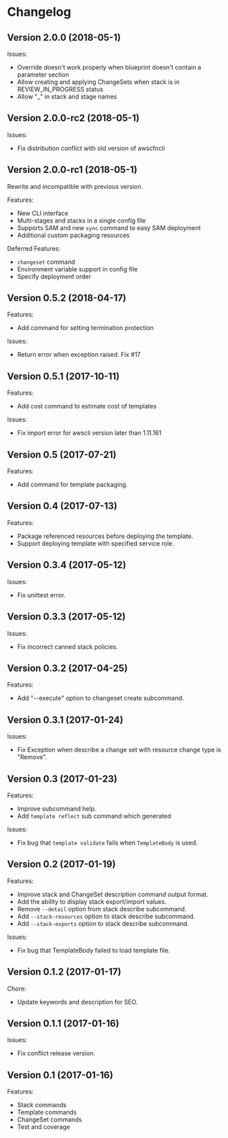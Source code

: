 # Changelog

## Version 2.0.0 (2018-05-1)

Issues:
- Override doesn't work properly when blueprint doesn't contain a parameter section
- Allow creating and applying ChangeSets when stack is in REVIEW_IN_PROGRESS status
- Allow "_" in stack and stage names

## Version 2.0.0-rc2 (2018-05-1)

Issues:
- Fix distribution conflict with old version of awscfncli


## Version 2.0.0-rc1 (2018-05-1)

Rewrite and incompatible with previous version.

Features:
- New CLI interface
- Multi-stages and stacks in a single config file
- Supports SAM and new `sync` command to easy SAM deployment
- Additional custom packaging resources

Deferred Features:
- `changeset` command
- Environment variable support in config file
- Specify deployment order


## Version 0.5.2 (2018-04-17)

Features:
- Add command for setting termination protection

Issues:
- Return error when exception raised. Fix #17


## Version 0.5.1 (2017-10-11)

Features:
- Add cost command to estimate cost of templates

Issues:
- Fix import error for awscli version later than 1.11.161


## Version 0.5 (2017-07-21)

Features:
- Add command for template packaging.


## Version 0.4 (2017-07-13)

Features:
- Package referenced resources before deploying the template.
- Support deploying template with specified service role.


## Version 0.3.4 (2017-05-12)

Issues:
- Fix unittest error.


## Version 0.3.3 (2017-05-12)

Issues:
- Fix incorrect canned stack policies.


## Version 0.3.2 (2017-04-25)

Features:
- Add "--execute" option to changeset create subcommand.


## Version 0.3.1 (2017-01-24)

Issues:
- Fix Exception when describe a change set with resource change type is "Remove".


## Version 0.3 (2017-01-23)

Features:
- Improve subcommand help.
- Add `template reflect` sub command which generated

Issues:
- Fix bug that `template validate` fails when `TemplateBody` is used.

## Version 0.2 (2017-01-19)

Features:
- Improve stack and ChangeSet description command output format.
- Add the ability to display stack export/import values.
- Remove `--detail` option from stack describe subcommand.
- Add `--stack-resources` option to stack describe subcommand.
- Add `--stack-exports` option to stack describe subcommand.

Issues:
- Fix bug that TemplateBody failed to load template file.


## Version 0.1.2 (2017-01-17)

Chore:
- Update keywords and description for SEO.


## Version 0.1.1 (2017-01-16)

Issues:
- Fix conflict release version.


## Version 0.1 (2017-01-16)

Features:
- Stack commands
- Template commands
- ChangeSet commands
- Test and coverage
